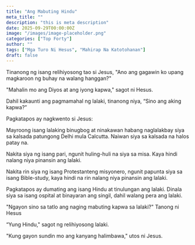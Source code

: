 ```yaml
---
title: "Ang Mabuting Hindu"
meta_title: ""
description: "this is meta description"
date: 2025-09-29T00:00:00Z
image: "/images/image-placeholder.png"
categories: ["Top Forty"]
author: ""
tags: ["Mga Turo Ni Hesus", "Mahirap Na Katotohanan"]
draft: false
---
```

Tinanong ng isang relihiyosong tao si Jesus, "Ano ang gagawin ko upang magkaroon ng buhay na walang hanggan?"  
  
"Mahalin mo ang Diyos at ang iyong kapwa," sagot ni Hesus.  
  
Dahil kakaunti ang pagmamahal ng lalaki, tinanong niya, “Sino ang aking kapwa?”  
  
Pagkatapos ay nagkwento si Jesus:  
  
Mayroong isang lalaking binugbog at ninakawan habang naglalakbay siya sa kalsada patungong Delhi mula Calcutta. Naiwan siya sa kalsada na halos patay na.  
  
Nakita siya ng isang pari, ngunit huling-huli na siya sa misa. Kaya hindi nalang niya pinansin ang lalaki.  
  
Nakita rin siya ng isang Protestanteng misyonero, ngunit papunta siya sa isang Bible-study, kaya hindi na rin nalang niya pinansin ang lalaki.  
  
Pagkatapos ay dumating ang isang Hindu at tinulungan ang lalaki. Dinala siya sa isang ospital at binayaran ang singil, dahil walang pera ang lalaki.  
  
"Ngayon sino sa tatlo ang naging mabuting kapwa sa lalaki?" Tanong ni Hesus  
  
“Yung Hindu," sagot ng relihiyosong lalaki.  
  
"Kung gayon sundin mo ang kanyang halimbawa," utos ni Jesus.
